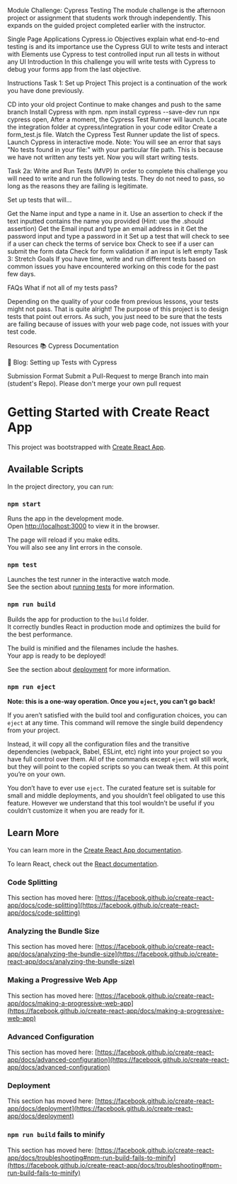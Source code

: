 Module Challenge: Cypress Testing
The module challenge is the afternoon project or assignment that students work through independently. This expands on the guided project completed earlier with the instructor.

Single Page Applications
Cypress.io
Objectives
explain what end-to-end testing is and its importance
use the Cypress GUI to write tests and interact with Elements
use Cypress to test controlled input
run all tests in without any UI
Introduction
In this challenge you will write tests with Cypress to debug your forms app from the last objective.

Instructions
Task 1: Set up Project
This project is a continuation of the work you have done previously.

CD into your old project
Continue to make changes and push to the same branch
Install Cypress with npm. npm install cypress --save-dev
run npx cypress open, After a moment, the Cypress Test Runner will launch.
Locate the integration folder at cypress/integration in your code editor
Create a form_test.js file.
Watch the Cypress Test Runner update the list of specs.
Launch Cypress in interactive mode.
Note: You will see an error that says "No tests found in your file:" with your particular file path. This is because we have not written any tests yet. Now you will start writing tests.

Task 2a: Write and Run Tests (MVP)
In order to complete this challenge you will need to write and run the following tests. They do not need to pass, so long as the reasons they are failing is legitimate.

Set up tests that will...

Get the Name input and type a name in it.
Use an assertion to check if the text inputted contains the name you provided (Hint: use the .should assertion)
Get the Email input and type an email address in it
Get the password input and type a password in it
Set up a test that will check to see if a user can check the terms of service box
Check to see if a user can submit the form data
Check for form validation if an input is left empty
Task 3: Stretch Goals
If you have time, write and run different tests based on common issues you have encountered working on this code for the past few days.

FAQs
What if not all of my tests pass?

Depending on the quality of your code from previous lessons, your tests might not pass. That is quite alright! The purpose of this project is to design tests that point out errors. As such, you just need to be sure that the tests are failing because of issues with your web page code, not issues with your test code.

Resources
📚 Cypress Documentation

🤔 Blog: Setting up Tests with Cypress

Submission Format
Submit a Pull-Request to merge <firstName-lastName> Branch into main (student's Repo). Please don't merge your own pull request

# Getting Started with Create React App

This project was bootstrapped with [Create React App](https://github.com/facebook/create-react-app).

## Available Scripts

In the project directory, you can run:

### `npm start`

Runs the app in the development mode.\
Open [http://localhost:3000](http://localhost:3000) to view it in the browser.

The page will reload if you make edits.\
You will also see any lint errors in the console.

### `npm test`

Launches the test runner in the interactive watch mode.\
See the section about [running tests](https://facebook.github.io/create-react-app/docs/running-tests) for more information.

### `npm run build`

Builds the app for production to the `build` folder.\
It correctly bundles React in production mode and optimizes the build for the best performance.

The build is minified and the filenames include the hashes.\
Your app is ready to be deployed!

See the section about [deployment](https://facebook.github.io/create-react-app/docs/deployment) for more information.

### `npm run eject`

**Note: this is a one-way operation. Once you `eject`, you can’t go back!**

If you aren’t satisfied with the build tool and configuration choices, you can `eject` at any time. This command will remove the single build dependency from your project.

Instead, it will copy all the configuration files and the transitive dependencies (webpack, Babel, ESLint, etc) right into your project so you have full control over them. All of the commands except `eject` will still work, but they will point to the copied scripts so you can tweak them. At this point you’re on your own.

You don’t have to ever use `eject`. The curated feature set is suitable for small and middle deployments, and you shouldn’t feel obligated to use this feature. However we understand that this tool wouldn’t be useful if you couldn’t customize it when you are ready for it.

## Learn More

You can learn more in the [Create React App documentation](https://facebook.github.io/create-react-app/docs/getting-started).

To learn React, check out the [React documentation](https://reactjs.org/).

### Code Splitting

This section has moved here: [https://facebook.github.io/create-react-app/docs/code-splitting](https://facebook.github.io/create-react-app/docs/code-splitting)

### Analyzing the Bundle Size

This section has moved here: [https://facebook.github.io/create-react-app/docs/analyzing-the-bundle-size](https://facebook.github.io/create-react-app/docs/analyzing-the-bundle-size)

### Making a Progressive Web App

This section has moved here: [https://facebook.github.io/create-react-app/docs/making-a-progressive-web-app](https://facebook.github.io/create-react-app/docs/making-a-progressive-web-app)

### Advanced Configuration

This section has moved here: [https://facebook.github.io/create-react-app/docs/advanced-configuration](https://facebook.github.io/create-react-app/docs/advanced-configuration)

### Deployment

This section has moved here: [https://facebook.github.io/create-react-app/docs/deployment](https://facebook.github.io/create-react-app/docs/deployment)

### `npm run build` fails to minify

This section has moved here: [https://facebook.github.io/create-react-app/docs/troubleshooting#npm-run-build-fails-to-minify](https://facebook.github.io/create-react-app/docs/troubleshooting#npm-run-build-fails-to-minify)
